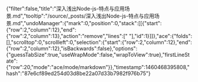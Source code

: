 {"filter":false,"title":"深入浅出Node-js-特点与应用场景.md","tooltip":"/source/_posts/深入浅出Node-js-特点与应用场景.md","undoManager":{"mark":0,"position":0,"stack":[[{"start":{"row":2,"column":12},"end":{"row":2,"column":13},"action":"remove","lines":[" "],"id":1}]]},"ace":{"folds":[],"scrolltop":0,"scrollleft":0,"selection":{"start":{"row":2,"column":12},"end":{"row":2,"column":12},"isBackwards":false},"options":{"guessTabSize":true,"useWrapMode":false,"wrapToView":true},"firstLineState":{"row":20,"mode":"ace/mode/markdown"}},"timestamp":1460468395808,"hash":"87e6cf89ed254d03d8be22a07d33b7982f976b75"}